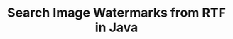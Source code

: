 ---
############################# Static ############################
layout: "autogen"
draft: false
path: "watermark/java/search/image/rtf/"
otherformats: PDF WORD EXCEL IMAGE VISIO DOC DOT DOCX DOCM DOTX DOTM TXT XLSX XLSM XLTM XLT XLTX XLS XLSB XLAM SXC PPTX PPTM PPSX PPSM POTM POT POTX PPT PPS ODT BMP GIF JPEG JP2 PNG TIFF WEBP VSD VDX VSDX VSTX VSX VSSX VSDM VSSM VSTM VTX VDW VSS VST

############################# Head ############################
head_title: "Search Image Watermarks from RTF in Java"
head_description: "Java library to search image watermarks from RTF document using smart search features within Java & J2SE applications using GroupDocs.Watermark APIs for Java."

############################# Header ############################
title: "Search Image Watermarks from RTF in Java"
description: "Use smart search to find all possible image watermarks from RTF file from within Java & J2SE applications. Define search criteria to find all matching image watermarks from the whole or specific pages of the source document."

############################# SubMenu ############################
submenu:
    enable: true

############################# About ############################
about:
    enable: true
    title: "GroupDocs.Watermark for Java API"
    content: |
        GroupDocs.Watermark for Java is a complete watermarks management solution for Java applications. Developers can quickly perform watermarks manipulation operations like; add, edit, search and delete different types of watermarks from within documents of all popular file formats. It supports working with text and image watermarks in a variety of documents including PDF, Microsoft Word, Excel, PowerPoint, Visio, Email and image formats.
        
        GroupDocs.Watermark APIs are well supported on all major operating systems and Java versions including J2SE 7.0 (1.7), J2SE 8.0 (1.8) and Java 10.

############################# Steps ############################
steps:
    enable: true
    title_left: "Search Watermarks from RTF in Java"
    content_left: |
        [GroupDocs.Watermark](https://products.groupdocs.com/watermark/java/) makes it easy for Java developers to intelligently search image watermarks from within their documents by implementing a few easy steps.

        *   Instantiate **Watermarker** with input RTF document.
        *   Initialize **ImageSearchCriteria** to perform watermark search.
        *   Set maximum allowed difference between images.
        *   Display the possible matching watermarks.
        
    title_right: "System Requirements"
    content_right: |
        Before executing the code example below, please make sure that you have the following prerequisites installled on your system.

        *   Operating Systems: Microsoft Windows, Linux, MacOS
        *   Development Environments: NetBeans, IntelliJ IDEA, Eclipse
        *   Frameworks: Java 7 (1.7) and above
        *   Download the latest version of GroupDocs.Watermark for Java from [Maven](https://repository.groupdocs.com/webapp/#/artifacts/browse/tree/General/repo/com/groupdocs/groupdocs-watermark)
        
    code: |
        ```cs
        // search possible IMAGE watermarks in RTF document using Java.
        // Instantiate Watermarker with input RTF document
        Watermarker watermarker = new Watermarker(input.rtf);
        
        // Initialize ImageSearchCriteria to start watermark search
        ImageSearchCriteria imageSearchCriteria = new ImageDctHashSearchCriteria(watermark.jpeg);

        // Set maximum allowed difference between sample image and the possible watermark
        imageSearchCriteria.setMaxDifference(0.9);
        PossibleWatermarkCollection possibleWatermarks = watermarker.search(imageSearchCriteria);
        System.out.println("Found " + possibleWatermarks.getCount() + " possible watermark(s).");

        watermarker.close();        
        ```        

demos:
    enable: true
        

about_formats:
    enable: true


more_formats:
    enable: true


back_to_top:
    enable: true
---